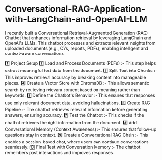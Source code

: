 # Conversational-RAG-Application-with-LangChain-and-OpenAI-LLM
I recently built a Conversational Retrieval-Augmented Generation (RAG) Chatbot that enhances information retrieval by leveraging LangChain and OpenAI's LLMs. This chatbot processes and extracts relevant insights from uploaded documents (e.g., CVs, reports, PDFs), enabling intelligent and context-aware conversations

1️⃣ Project Setup
2️⃣ Load and Process Documents (PDFs) :- This step helps extract meaningful text data from the document.
3️⃣ Split Text into Chunks :- This improves retrieval accuracy by breaking content into manageable pieces.
4️⃣ Create a Vector Store with ChromaDB :- This allows semantic search by retrieving relevant content based on meaning rather than keywords.
5️⃣ Define the Chatbot's Behavior :- This ensures that responses use only relevant document data, avoiding hallucinations.
6️⃣ Create RAG Pipeline :- The chatbot retrieves relevant information before generating answers, ensuring accuracy.
7️⃣ Test the Chatbot :- This checks if the chatbot retrieves the right information from the document.
8️⃣ Add Conversational Memory (Context Awareness) :- This ensures that follow-up questions stay in context.
9️⃣ Create a Conversational RAG Chain :- This enables a session-based chat, where users can continue conversations seamlessly.
🔟 Final Test with Conversation Memory :- The chatbot remembers past interactions and improves responses.


